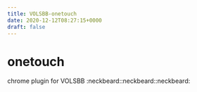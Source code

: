 ```yaml
---
title: VOLSBB-onetouch
date: 2020-12-12T08:27:15+0000
draft: false
---
```

# onetouch
chrome plugin for VOLSBB :neckbeard::neckbeard::neckbeard:
